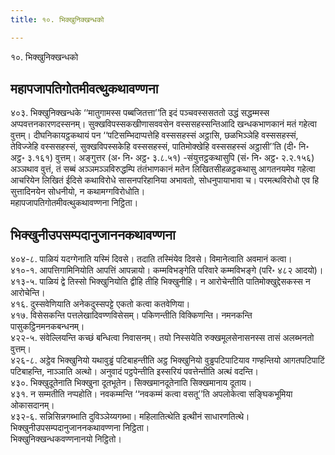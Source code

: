 ```yaml
---
title: १०. भिक्खुनिक्खन्धको

---
```

१०. भिक्खुनिक्खन्धको  


## महापजापतिगोतमीवत्थुकथावण्णना

४०३. भिक्खुनिक्खन्धके ‘‘मातुगामस्स पब्बजितत्ता’’ति इदं पञ्चवस्ससततो उद्धं सद्धम्मस्स अप्पवत्तनकारणदस्सनम्। सुक्खविपस्सकखीणासववसेन वस्ससहस्सन्तिआदि खन्धकभाणकानं मतं गहेत्वा वुत्तम्। दीघनिकायट्ठकथायं पन ‘‘पटिसम्भिदाप्पत्तेहि वस्ससहस्सं अट्ठासि, छळभिञ्ञेहि वस्ससहस्सं, तेविज्जेहि वस्ससहस्सं, सुक्खविपस्सकेहि वस्ससहस्सं, पातिमोक्खेहि वस्ससहस्सं अट्ठासी’’ति (दी॰ नि॰ अट्ठ॰ ३.१६१) वुत्तम्। अङ्गुत्तर (अ॰ नि॰ अट्ठ॰ ३.८.५१) -संयुत्तट्ठकथासुपि (सं॰ नि॰ अट्ठ॰ २.२.१५६) अञ्ञथाव वुत्तं, तं सब्बं अञ्ञमञ्ञविरुद्धम्पि तंतंभाणकानं मतेन लिखितसीहळट्ठकथासु आगतनयमेव गहेत्वा आचरियेन लिखितं ईदिसे कथाविरोधे सासनपरिहानिया अभावतो, सोधनुपायाभावा च। परमत्थविरोधो एव हि सुत्तादिनयेन सोधनीयो, न कथामग्गविरोधोति।  
महापजापतिगोतमीवत्थुकथावण्णना निट्ठिता।  


## भिक्खुनीउपसम्पदानुजाननकथावण्णना

४०४-८. पाळियं यदग्गेनाति यस्मिं दिवसे। तदाति तस्मिंयेव दिवसे। विमानेत्वाति अवमानं कत्वा।  
४१०-१. आपत्तिगामिनियोति आपत्तिं आपन्नायो। कम्मविभङ्गेति परिवारे कम्मविभङ्गे (परि॰ ४८२ आदयो)।  
४१३-५. पाळियं द्वे तिस्सो भिक्खुनियोति द्वीहि तीहि भिक्खुनीहि। न आरोचेन्तीति पातिमोक्खुद्देसकस्स न आरोचेन्ति।  
४१६. दुस्सवेणियाति अनेकदुस्सपट्टे एकतो कत्वा कतवेणिया।  
४१७. विसेसकन्ति पत्तलेखादिवण्णविसेसम्। पकिणन्तीति विक्किणन्ति। नमनकन्ति पासुकट्ठिनमनकबन्धनम्।  
४२२-५. संवेल्लियन्ति कच्छं बन्धित्वा निवासनम्। तयो निस्सयेति रुक्खमूलसेनासनस्स तासं अलब्भनतो वुत्तम्।  
४२६-८. अट्ठेव भिक्खुनियो यथावुड्ढं पटिबाहन्तीति अट्ठ भिक्खुनियो वुड्ढपटिपाटियाव गण्हन्तियो आगतपटिपाटिं पटिबाहन्ति, नाञ्ञाति अत्थो। अनुवादं पट्ठपेन्तीति इस्सरियं पवत्तेन्तीति अत्थं वदन्ति।  
४३०. भिक्खुदूतेनाति भिक्खुना दूतभूतेन। सिक्खमानदूतेनाति सिक्खमानाय दूताय।  
४३१. न सम्मतीति नप्पहोति। नवकम्मन्ति ‘‘नवकम्मं कत्वा वसतू’’ति अपलोकेत्वा सङ्घिकभूमिया ओकासदानम्।  
४३२-६. सन्निसिन्नगब्भाति दुविञ्ञेय्यगब्भा। महिलातित्थेति इत्थीनं साधारणतित्थे।  
भिक्खुनीउपसम्पदानुजाननकथावण्णना निट्ठिता।  
भिक्खुनिक्खन्धकवण्णनानयो निट्ठितो।  
